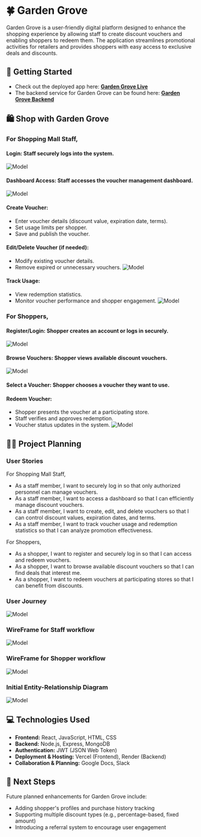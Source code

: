 # 🍀 Garden Grove
Garden Grove is a user-friendly digital platform designed to enhance the shopping experience by allowing staff to create discount vouchers and enabling shoppers to redeem them. The application streamlines promotional activities for retailers and provides shoppers with easy access to exclusive deals and discounts.  

## 🚀 Getting Started  
- Check out the deployed app here: **[Garden Grove Live](https://mall-app-frontend.vercel.app/)**
- The backend service for Garden Grove can be found here: **[Garden Grove Backend](https://github.com/nelvinq/mall-app-backend)**  

## 🛍️ Shop with Garden Grove
### For Shopping Mall Staff, 
#### Login: Staff securely logs into the system.
![Model](https://github.com/SeanieCodes/mall-app-frontend/blob/aa613b67365edfffeb8629020d0e32a03e14898a/src/assets/SS01%20-%20Staff%20Login.jpg)
#### Dashboard Access: Staff accesses the voucher management dashboard.
![Model](https://github.com/SeanieCodes/mall-app-frontend/blob/aa613b67365edfffeb8629020d0e32a03e14898a/src/assets/SS02%20-%20Staff%20Dashboard.jpg)
#### Create Voucher:
- Enter voucher details (discount value, expiration date, terms).
- Set usage limits per shopper.
- Save and publish the voucher.
#### Edit/Delete Voucher (if needed):
- Modify existing voucher details.
- Remove expired or unnecessary vouchers.
![Model](https://github.com/SeanieCodes/mall-app-frontend/blob/aa613b67365edfffeb8629020d0e32a03e14898a/src/assets/SS03%20-%20Staff%20Create%20Edit%20and%20Delete.jpg)
#### Track Usage:
- View redemption statistics.
- Monitor voucher performance and shopper engagement.
![Model](https://github.com/SeanieCodes/mall-app-frontend/blob/aa613b67365edfffeb8629020d0e32a03e14898a/src/assets/SS04%20-%20Staff%20View%20Details.jpg)

### For Shoppers,
#### Register/Login: Shopper creates an account or logs in securely.
![Model](https://github.com/SeanieCodes/mall-app-frontend/blob/aa613b67365edfffeb8629020d0e32a03e14898a/src/assets/SS05%20-%20Shopper%20Login%20and%20Create%20Account.jpg)
#### Browse Vouchers: Shopper views available discount vouchers.
![Model](https://github.com/SeanieCodes/mall-app-frontend/blob/aa613b67365edfffeb8629020d0e32a03e14898a/src/assets/SS06%20-%20Shopper%20Dashboard.jpg)
#### Select a Voucher: Shopper chooses a voucher they want to use.
#### Redeem Voucher:
- Shopper presents the voucher at a participating store.
- Staff verifies and approves redemption.
- Voucher status updates in the system.
![Model](https://github.com/SeanieCodes/mall-app-frontend/blob/aa613b67365edfffeb8629020d0e32a03e14898a/src/assets/SS07%20-%20Shopper%20Redeem.jpg)


## 👨‍💻 Project Planning  
### User Stories
For Shopping Mall Staff, 
- As a staff member, I want to securely log in so that only authorized personnel can manage vouchers.
- As a staff member, I want to access a dashboard so that I can efficiently manage discount vouchers.
- As a staff member, I want to create, edit, and delete vouchers so that I can control discount values, expiration dates, and terms.
- As a staff member, I want to track voucher usage and redemption statistics so that I can analyze promotion effectiveness.

For Shoppers,
- As a shopper, I want to register and securely log in so that I can access and redeem vouchers.
- As a shopper, I want to browse available discount vouchers so that I can find deals that interest me.
- As a shopper, I want to redeem vouchers at participating stores so that I can benefit from discounts.

### User Journey
![Model](https://github.com/SeanieCodes/mall-app-frontend/blob/12a9368c0bbf10d676224a2285d80bf6b65aa2f9/src/assets/User%20Journey.jpg)

### WireFrame for Staff workflow
![Model](https://github.com/SeanieCodes/mall-app-frontend/blob/12a9368c0bbf10d676224a2285d80bf6b65aa2f9/src/assets/Wireframe%20for%20Staff%20Flow.jpg)

### WireFrame for Shopper workflow
![Model](https://github.com/SeanieCodes/mall-app-frontend/blob/12a9368c0bbf10d676224a2285d80bf6b65aa2f9/src/assets/Wireframe%20for%20Shopper%20Flow.jpg)

### Initial Entity-Relationship Diagram
![Model](https://github.com/SeanieCodes/mall-app-frontend/blob/12a9368c0bbf10d676224a2285d80bf6b65aa2f9/src/assets/ERD.jpg)

## 💻 Technologies Used  
- **Frontend:** React, JavaScript, HTML, CSS  
- **Backend:** Node.js, Express, MongoDB  
- **Authentication:** JWT (JSON Web Token)  
- **Deployment & Hosting:** Vercel (Frontend), Render (Backend)  
- **Collaboration & Planning:** Google Docs, Slack

## 🚧 Next Steps  
Future planned enhancements for Garden Grove include:  
- Adding shopper's profiles and purchase history tracking  
- Supporting multiple discount types (e.g., percentage-based, fixed amount)  
- Introducing a referral system to encourage user engagement
